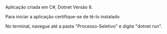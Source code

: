 Aplicação criada em C#, Dotnet Versão 8.

Para iniciar a aplicação certifique-se de tê-lo instalado

No terminal, navegue até a pasta "Processo-Seletivo" e digite "dotnet run".
